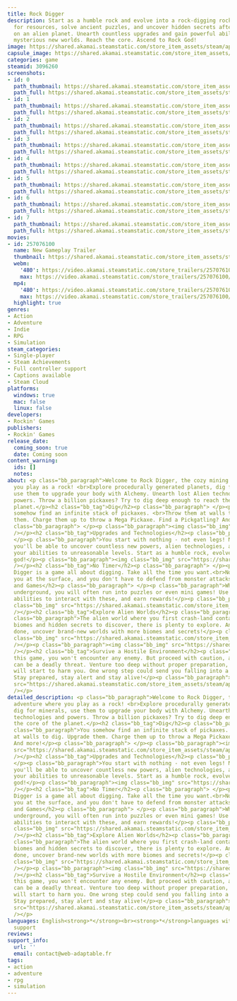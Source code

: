 ```yaml
---
title: Rock Digger
description: Start as a humble rock and evolve into a rock-digging rock star! Dig
  for resources, solve ancient puzzles, and uncover hidden secrets after crash-landing
  on an alien planet. Unearth countless upgrades and gain powerful abilities. Explore
  mysterious new worlds. Reach the core. Ascend to Rock God!
image: https://shared.akamai.steamstatic.com/store_item_assets/steam/apps/3096260/header.jpg?t=1732456499
capsule_image: https://shared.akamai.steamstatic.com/store_item_assets/steam/apps/3096260/d72b5737237009d8483ed066513b973ae5aa4374/capsule_231x87.jpg?t=1732456499
categories: game
steamid: 3096260
screenshots:
- id: 0
  path_thumbnail: https://shared.akamai.steamstatic.com/store_item_assets/steam/apps/3096260/ss_05f2ffba106111c6bf067bb25f3e98a7ab46501b.600x338.jpg?t=1732456499
  path_full: https://shared.akamai.steamstatic.com/store_item_assets/steam/apps/3096260/ss_05f2ffba106111c6bf067bb25f3e98a7ab46501b.1920x1080.jpg?t=1732456499
- id: 1
  path_thumbnail: https://shared.akamai.steamstatic.com/store_item_assets/steam/apps/3096260/ss_6975bc6f387e910893601012dc4dd615da0355e1.600x338.jpg?t=1732456499
  path_full: https://shared.akamai.steamstatic.com/store_item_assets/steam/apps/3096260/ss_6975bc6f387e910893601012dc4dd615da0355e1.1920x1080.jpg?t=1732456499
- id: 2
  path_thumbnail: https://shared.akamai.steamstatic.com/store_item_assets/steam/apps/3096260/ss_f2fd4282ac4d9d04bfbc7f9d1216fcd21f44c630.600x338.jpg?t=1732456499
  path_full: https://shared.akamai.steamstatic.com/store_item_assets/steam/apps/3096260/ss_f2fd4282ac4d9d04bfbc7f9d1216fcd21f44c630.1920x1080.jpg?t=1732456499
- id: 3
  path_thumbnail: https://shared.akamai.steamstatic.com/store_item_assets/steam/apps/3096260/ss_835bc5da183acbf55a9b783acba09ce46bd76557.600x338.jpg?t=1732456499
  path_full: https://shared.akamai.steamstatic.com/store_item_assets/steam/apps/3096260/ss_835bc5da183acbf55a9b783acba09ce46bd76557.1920x1080.jpg?t=1732456499
- id: 4
  path_thumbnail: https://shared.akamai.steamstatic.com/store_item_assets/steam/apps/3096260/ss_63e412cd0e9921f14960253a7b72d4fb415dfff4.600x338.jpg?t=1732456499
  path_full: https://shared.akamai.steamstatic.com/store_item_assets/steam/apps/3096260/ss_63e412cd0e9921f14960253a7b72d4fb415dfff4.1920x1080.jpg?t=1732456499
- id: 5
  path_thumbnail: https://shared.akamai.steamstatic.com/store_item_assets/steam/apps/3096260/ss_b78a509c3ae3a335a6c09dc1183959d3d355e6c5.600x338.jpg?t=1732456499
  path_full: https://shared.akamai.steamstatic.com/store_item_assets/steam/apps/3096260/ss_b78a509c3ae3a335a6c09dc1183959d3d355e6c5.1920x1080.jpg?t=1732456499
- id: 6
  path_thumbnail: https://shared.akamai.steamstatic.com/store_item_assets/steam/apps/3096260/ss_a9d1f1353ace4b033c6446fc1df30da65c149448.600x338.jpg?t=1732456499
  path_full: https://shared.akamai.steamstatic.com/store_item_assets/steam/apps/3096260/ss_a9d1f1353ace4b033c6446fc1df30da65c149448.1920x1080.jpg?t=1732456499
- id: 7
  path_thumbnail: https://shared.akamai.steamstatic.com/store_item_assets/steam/apps/3096260/ss_82ad61c18474dee5ceea37d0a3b9e1c6668c5a74.600x338.jpg?t=1732456499
  path_full: https://shared.akamai.steamstatic.com/store_item_assets/steam/apps/3096260/ss_82ad61c18474dee5ceea37d0a3b9e1c6668c5a74.1920x1080.jpg?t=1732456499
movies:
- id: 257076100
  name: New Gameplay Trailer
  thumbnail: https://shared.akamai.steamstatic.com/store_item_assets/steam/apps/257076100/1ea7220d29ae40fe8c7dd446e74029fa5353c0c3/movie_600x337.jpg?t=1732392153
  webm:
    '480': https://video.akamai.steamstatic.com/store_trailers/257076100/movie480_vp9.webm?t=1732392153
    max: https://video.akamai.steamstatic.com/store_trailers/257076100/movie_max_vp9.webm?t=1732392153
  mp4:
    '480': https://video.akamai.steamstatic.com/store_trailers/257076100/movie480.mp4?t=1732392153
    max: https://video.akamai.steamstatic.com/store_trailers/257076100/movie_max.mp4?t=1732392153
  highlight: true
genres:
- Action
- Adventure
- Indie
- RPG
- Simulation
steam_categories:
- Single-player
- Steam Achievements
- Full controller support
- Captions available
- Steam Cloud
platforms:
  windows: true
  mac: false
  linux: false
developers:
- Rockin' Games
publishers:
- Rockin' Games
release_date:
  coming_soon: true
  date: Coming soon
content_warning:
  ids: []
  notes:
about: <p class="bb_paragraph">Welcome to Rock Digger, the cozy mining adventure where
  you play as a rock! <br>Explore procedurally generated planets, dig for minerals,
  use them to upgrade your body with Alchemy. Unearth lost Alien technologies and
  powers. Throw a billion pickaxes? Try to dig deep enough to reach the core of the
  planet.</p><h2 class="bb_tag">Dig</h2><p class="bb_paragraph"> </p><p class="bb_paragraph">You
  somehow find an infinite stack of pickaxes. <br>Throw them at walls to dig. Upgrade
  them. Charge them up to throw a Mega Pickaxe. Find a Pickgatling? And more!</p><p
  class="bb_paragraph"> </p><p class="bb_paragraph"><img class="bb_img" src="https://shared.akamai.steamstatic.com/store_item_assets/steam/apps/3096260/extras/dig.gif?t=1732456499"
  /></p><h2 class="bb_tag">Upgrades and Technologies</h2><p class="bb_paragraph">
  </p><p class="bb_paragraph">You start with nothing - not even legs! Nor life. But
  you'll be able to uncover countless new powers, alien technologies, and to upgrade
  your abilities to unreasonable levels. Start as a humble rock, evolve into a rock
  god!</p><p class="bb_paragraph"><img class="bb_img" src="https://shared.akamai.steamstatic.com/store_item_assets/steam/apps/3096260/extras/puzzles.gif?t=1732456499"
  /></p><h2 class="bb_tag">No Timer</h2><p class="bb_paragraph"> </p><p class="bb_paragraph">Rock
  Digger is a game all about digging. Take all the time you want.<br>Nothing awaits
  you at the surface, and you don't have to defend from monster attacks!</p><h2 class="bb_tag">Puzzles
  and Games</h2><p class="bb_paragraph"> </p><p class="bb_paragraph">While exploring
  underground, you will often run into puzzles or even mini games! Use a variety of
  abilities to interact with these, and earn rewards!</p><p class="bb_paragraph"><img
  class="bb_img" src="https://shared.akamai.steamstatic.com/store_item_assets/steam/apps/3096260/extras/pachinko3.gif?t=1732456499"
  /></p><h2 class="bb_tag">Explore Alien Worlds</h2><p class="bb_paragraph"> </p><p
  class="bb_paragraph">The alien world where you first crash-land contains numerous
  biomes and hidden secrets to discover, there is plenty to explore. And when you're
  done, uncover brand-new worlds with more biomes and secrets!</p><p class="bb_paragraph"><img
  class="bb_img" src="https://shared.akamai.steamstatic.com/store_item_assets/steam/apps/3096260/extras/biomesgif.gif?t=1732456499"
  /></p><p class="bb_paragraph"><img class="bb_img" src="https://shared.akamai.steamstatic.com/store_item_assets/steam/apps/3096260/extras/fog_optimized.gif?t=1732456499"
  /></p><h2 class="bb_tag">Survive a Hostile Environment</h2><p class="bb_paragraph">In
  this game, you won't encounter any enemy. But proceed with caution, as nature itself
  can be a deadly threat. Venture too deep without proper preparation, and the darkness
  will start to harm you. One wrong step could send you falling into a pit of lava.
  Stay prepared, stay alert and stay alive!</p><p class="bb_paragraph"><img class="bb_img"
  src="https://shared.akamai.steamstatic.com/store_item_assets/steam/apps/3096260/extras/darkness.gif?t=1732456499"
  /></p>
detailed_description: <p class="bb_paragraph">Welcome to Rock Digger, the cozy mining
  adventure where you play as a rock! <br>Explore procedurally generated planets,
  dig for minerals, use them to upgrade your body with Alchemy. Unearth lost Alien
  technologies and powers. Throw a billion pickaxes? Try to dig deep enough to reach
  the core of the planet.</p><h2 class="bb_tag">Dig</h2><p class="bb_paragraph"> </p><p
  class="bb_paragraph">You somehow find an infinite stack of pickaxes. <br>Throw them
  at walls to dig. Upgrade them. Charge them up to throw a Mega Pickaxe. Find a Pickgatling?
  And more!</p><p class="bb_paragraph"> </p><p class="bb_paragraph"><img class="bb_img"
  src="https://shared.akamai.steamstatic.com/store_item_assets/steam/apps/3096260/extras/dig.gif?t=1732456499"
  /></p><h2 class="bb_tag">Upgrades and Technologies</h2><p class="bb_paragraph">
  </p><p class="bb_paragraph">You start with nothing - not even legs! Nor life. But
  you'll be able to uncover countless new powers, alien technologies, and to upgrade
  your abilities to unreasonable levels. Start as a humble rock, evolve into a rock
  god!</p><p class="bb_paragraph"><img class="bb_img" src="https://shared.akamai.steamstatic.com/store_item_assets/steam/apps/3096260/extras/puzzles.gif?t=1732456499"
  /></p><h2 class="bb_tag">No Timer</h2><p class="bb_paragraph"> </p><p class="bb_paragraph">Rock
  Digger is a game all about digging. Take all the time you want.<br>Nothing awaits
  you at the surface, and you don't have to defend from monster attacks!</p><h2 class="bb_tag">Puzzles
  and Games</h2><p class="bb_paragraph"> </p><p class="bb_paragraph">While exploring
  underground, you will often run into puzzles or even mini games! Use a variety of
  abilities to interact with these, and earn rewards!</p><p class="bb_paragraph"><img
  class="bb_img" src="https://shared.akamai.steamstatic.com/store_item_assets/steam/apps/3096260/extras/pachinko3.gif?t=1732456499"
  /></p><h2 class="bb_tag">Explore Alien Worlds</h2><p class="bb_paragraph"> </p><p
  class="bb_paragraph">The alien world where you first crash-land contains numerous
  biomes and hidden secrets to discover, there is plenty to explore. And when you're
  done, uncover brand-new worlds with more biomes and secrets!</p><p class="bb_paragraph"><img
  class="bb_img" src="https://shared.akamai.steamstatic.com/store_item_assets/steam/apps/3096260/extras/biomesgif.gif?t=1732456499"
  /></p><p class="bb_paragraph"><img class="bb_img" src="https://shared.akamai.steamstatic.com/store_item_assets/steam/apps/3096260/extras/fog_optimized.gif?t=1732456499"
  /></p><h2 class="bb_tag">Survive a Hostile Environment</h2><p class="bb_paragraph">In
  this game, you won't encounter any enemy. But proceed with caution, as nature itself
  can be a deadly threat. Venture too deep without proper preparation, and the darkness
  will start to harm you. One wrong step could send you falling into a pit of lava.
  Stay prepared, stay alert and stay alive!</p><p class="bb_paragraph"><img class="bb_img"
  src="https://shared.akamai.steamstatic.com/store_item_assets/steam/apps/3096260/extras/darkness.gif?t=1732456499"
  /></p>
languages: English<strong>*</strong><br><strong>*</strong>languages with full audio
  support
reviews:
support_info:
  url: ''
  email: contact@web-adaptable.fr
tags:
- action
- adventure
- rpg
- simulation
---
```


